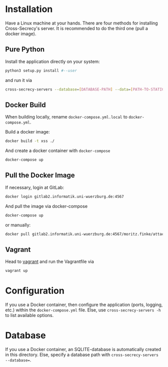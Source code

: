 # Installation

Have a Linux machine at your hands. There are four methods for installing
Cross-Secrecy's server. It is recommended to do the third one (pull a docker
image).


## Pure Python
Install the application directly on your system:

```bash
python3 setup.py install #--user
```

and run it via

```bash
cross-secrecy-servers --database=[DATABASE-PATH] --data=[PATH-TO-STATIC-AND-TEMPLATES]
```

## Docker Build

When building locally, rename `docker-compose.yml.local` to
`docker-compose.yml`.

Build a docker image:

```bash
docker build -t xss ./
```

And create a docker container with `docker-compose`

```bash
docker-compose up
```

## Pull the Docker Image

If necessary, login at GitLab:
```bash
docker login gitlab2.informatik.uni-wuerzburg.de:4567
```

And pull the image via docker-compose
```bash
docker-compose up
```

or manually:

```bash
docker pull gitlab2.informatik.uni-wuerzburg.de:4567/moritz.finke/attack-the-web-xss
```

## Vagrant

Head to [vagrant](../vagrant/) and run the Vagrantfile via

```bash
vagrant up
```

# Configuration
If you use a Docker container, then configure the application (ports, logging,
etc.) within the `docker-compose.yml` file. Else, use `cross-secrecy-servers
-h` to list available options.

# Database
If you use a Docker container, an SQLITE-database is automatically created in
this directory. Else, specify a database path with `cross-secrecy-servers
--database=`.
